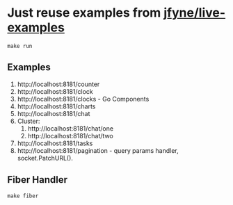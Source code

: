 Just reuse examples from [jfyne/live-examples](https://github.com/jfyne/live-examples)
====

```
make run
```

## Examples

1. http://localhost:8181/counter
2. http://localhost:8181/clock
3. http://localhost:8181/clocks - Go Components
4. http://localhost:8181/charts
5. http://localhost:8181/chat
6. Cluster:
    1. http://localhost:8181/chat/one
    2. http://localhost:8181/chat/two
7. http://localhost:8181/tasks
8. http://localhost:8181/pagination - query params handler, socket.PatchURL().

## Fiber Handler

```
make fiber
```

